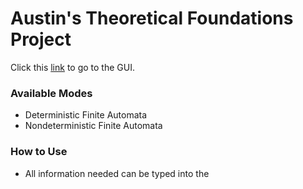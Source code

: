 # Austin's Theoretical Foundations Project
Click this [link](https://windfreaker.github.io/theoretical-foundations-project/) to go to the GUI.

### Available Modes
- Deterministic Finite Automata
- Nondeterministic Finite Automata

### How to Use
- All information needed can be typed into the
